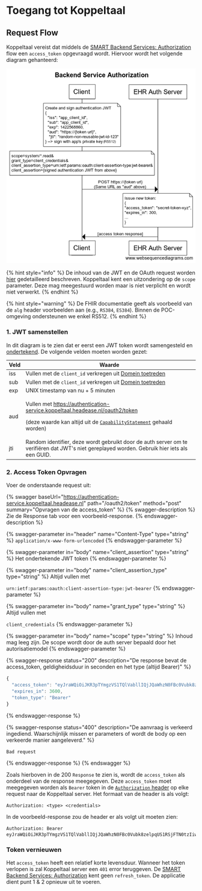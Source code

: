 # Toegang tot Koppeltaal

## Request Flow

Koppeltaal vereist dat middels de [SMART Backend Services: Authorization](https://hl7.org/fhir/uv/bulkdata/authorization/index.html#obtaining-an-access-token) flow een `access_token` opgevraagd wordt. Hiervoor wordt het volgende diagram gehanteerd:

![SMART Backend auth flow](<../../.gitbook/assets/backend-service-authorization-diagram (2).png>)

{% hint style="info" %}
De inhoud van de JWT en de OAuth request worden [hier](https://hl7.org/fhir/uv/bulkdata/authorization/index.html#protocol-details) gedetailleerd beschreven. Koppeltaal kent een uitzondering op de `scope` parameter. Deze mag meegestuurd worden maar is niet verplicht en wordt niet verwerkt.
{% endhint %}

{% hint style="warning" %}
De FHIR documentatie geeft als voorbeeld van de `alg` header voorbeelden aan (e.g., `RS384`, `ES384`). Binnen de POC-omgeving ondersteunen we enkel RS512.
{% endhint %}

### 1. JWT samenstellen

In dit diagram is te zien dat er eerst een JWT token wordt samengesteld en [ondertekend](requirements/jwt-ondertekenen.md). De volgende velden moeten worden gezet:

| Veld | Waarde                                                                                                                                                                                                                                                                                                                                  |
| ---- | --------------------------------------------------------------------------------------------------------------------------------------------------------------------------------------------------------------------------------------------------------------------------------------------------------------------------------------- |
| iss  | Vullen met  de `client_id` verkregen uit [Domein toetreden](../../domeinbeheer/domein-toetreden.md)                                                                                                                                                                                                                                     |
| sub  | Vullen met  de `client_id` verkregen uit [Domein toetreden](../../domeinbeheer/domein-toetreden.md)                                                                                                                                                                                                                                     |
| exp  | UNIX timestamp van nu + 5 minuten                                                                                                                                                                                                                                                                                                       |
| aud  | <p>Vullen met <a href="https://authentication-service.koppeltaal.headease.nl/oauth2/token">https://authentication-service.koppeltaal.headease.nl/oauth2/token</a></p><p>(deze waarde kan altijd uit de <a href="https://hapi-fhir-server.koppeltaal.headease.nl/fhir/metadata"><code>CapabilityStatement</code></a> gehaald worden)</p> |
| jti  | Random identifier, deze wordt gebruikt door de auth server om te verifiëren dat JWT's niet gereplayed worden. Gebruik hier iets als een GUID.                                                                                                                                                                                           |

### 2. Access Token Opvragen

Voer de onderstaande request uit:

{% swagger baseUrl="https://authentication-service.koppeltaal.headease.nl" path="/oauth2/token" method="post" summary="Opvragen van de access_token" %}
{% swagger-description %}
Zie de Response tab voor een voorbeeld-response.
{% endswagger-description %}

{% swagger-parameter in="header" name="Content-Type" type="string" %}
`application/x-www-form-urlencoded`
{% endswagger-parameter %}

{% swagger-parameter in="body" name="client_assertion" type="string" %}
Het ondertekende JWT token
{% endswagger-parameter %}

{% swagger-parameter in="body" name="client_assertion_type" type="string" %}
Altijd  vullen met 

`urn:ietf:params:oauth:client-assertion-type:jwt-bearer`
{% endswagger-parameter %}

{% swagger-parameter in="body" name="grant_type" type="string" %}
Altijd vullen met 

`client_credentials`
{% endswagger-parameter %}

{% swagger-parameter in="body" name="scope" type="string" %}
Inhoud mag leeg zijn. De scope wordt door de auth server bepaald door het autorisatiemodel
{% endswagger-parameter %}

{% swagger-response status="200" description="De response bevat de access_token, geldigheidsduur in seconden en het type (altijd Bearer)" %}
```javascript
{
  "access_token": "eyJraWQiOiJKR3pTYmgzVS1TQlVabllIQjJQaWhzN0FBc0Vubk8zelpqUS1RSjFTN0tzIiwiYWxnIjoiUlM1MTIiLCJ0eXAiOiJKV1QifQ.eyJpc3MiOiJodHRwczovL2F1dGhlbnRpY2F0aW9uLXNlcnZpY2Uua29wcGVsdGFhbC5oZWFkZWFzZS5ubC8iLCJhdWQiOiJmaGlyLXNlcnZlciIsIm5iZiI6MTYzMTE5NDM0MCwiZXhwIjoxNjMxMTk3OTQwLCJub25jZSI6IjQ4NTI5NTc2LTFiZTctNGNmOS04MWM0LWRkMTVhMjE4NjcwNyIsInR5cGUiOiJhY2Nlc3MiLCJzY29wZSI6IiIsImF6cCI6IjVhZDdjZjZhLTk1NTYtNGQyMy05MWNhLTI1MGRhZmExZGYwOSJ9.cgBzTRhbvLFPug9bqvCtaVi9ogHpMDqqemoTJjA1C3OpMsU42VyrnNUZ41qtcsZfqjI5OspT678MyVhDHq6DDRc9GLbg8RFLjrow17PfBCgkFALCKXWi9r6gTOZdaGdEPKfqavn1r8-S2HnIaWdEVfNPA1ZlBBxkJsYLl-8zgPmykZDNCbIH1e_SevGc56GeF5dPjHzxSiAI2_t19FM0OL3JfLZ-T8DR5tcOo7xfDYD086AUUr0hQIkzbrhuLGHSM5X6QcX84IfZlC0jQ6v_YbdMXlMBDZfUZN1nbsjxtDRwiz0IzZtIOF1XXpS1j0rKy517Vu_cc6LOS1OasUAAEw",
  "expires_in": 3600,
  "token_type": "Bearer"
}
```
{% endswagger-response %}

{% swagger-response status="400" description="De aanvraag is verkeerd ingediend. Waarschijnlijk missen er parameters of wordt de body op  een verkeerde manier aangeleverd." %}
```
Bad request
```
{% endswagger-response %}
{% endswagger %}

Zoals hierboven in de 200 `Response` te zien is, wordt de `access_token` als onderdeel van de response  meegegeven. Deze `access_token` moet meegegeven worden als `Bearer` token in de [`Authorization` header](https://developer.mozilla.org/en-US/docs/Web/HTTP/Headers/Authorization) op elke request naar de Koppeltaal server. Het formaat van de header is als volgt:

```
Authorization: <type> <credentials>
```

In de voorbeeld-response zou de header er als volgt uit moeten zien:

```
Authorization: Bearer eyJraWQiOiJKR3pTYmgzVS1TQlVabllIQjJQaWhzN0FBc0Vubk8zelpqUS1RSjFTN0tzIiwiYWxnIjoiUlM1MTIiLCJ0eXAiOiJKV1QifQ
```

### Token vernieuwen

Het `access_token` heeft een relatief korte levensduur. Wanneer het token verlopen is zal Koppeltaal server een `401` error teruggeven. De [SMART Backend Services: Authorization](https://hl7.org/fhir/uv/bulkdata/authorization/index.html#obtaining-an-access-token) kent geen `refresh_token`. De applicatie dient punt 1 & 2 opnieuw uit te voeren.
